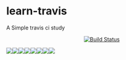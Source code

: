 # learn-travis
A Simple travis ci study

<div align="center">
  
[![Build Status](https://travis-ci.org/cleciobarbosa/learn-travis.svg?branch=master)](https://travis-ci.org/cleciobarbosa/learn-travis)

</div>

<div class="hof-preview__list"><a href="https://sourcerer.io/fame/cleciobarbosa/cleciobarbosa/learn-travis/links/0"><object data="https://sourcerer.io/fame/cleciobarbosa/cleciobarbosa/learn-travis/images/0" type="image/svg+xml"><img src="https://sourcerer.io/fame/cleciobarbosa/cleciobarbosa/learn-travis/images/0"></object></a><a href="https://sourcerer.io/fame/cleciobarbosa/cleciobarbosa/learn-travis/links/1"><object data="https://sourcerer.io/fame/cleciobarbosa/cleciobarbosa/learn-travis/images/1" type="image/svg+xml"><img src="https://sourcerer.io/fame/cleciobarbosa/cleciobarbosa/learn-travis/images/1"></object></a><a href="https://sourcerer.io/fame/cleciobarbosa/cleciobarbosa/learn-travis/links/2"><object data="https://sourcerer.io/fame/cleciobarbosa/cleciobarbosa/learn-travis/images/2" type="image/svg+xml"><img src="https://sourcerer.io/fame/cleciobarbosa/cleciobarbosa/learn-travis/images/2"></object></a><a href="https://sourcerer.io/fame/cleciobarbosa/cleciobarbosa/learn-travis/links/3"><object data="https://sourcerer.io/fame/cleciobarbosa/cleciobarbosa/learn-travis/images/3" type="image/svg+xml"><img src="https://sourcerer.io/fame/cleciobarbosa/cleciobarbosa/learn-travis/images/3"></object></a><a href="https://sourcerer.io/fame/cleciobarbosa/cleciobarbosa/learn-travis/links/4"><object data="https://sourcerer.io/fame/cleciobarbosa/cleciobarbosa/learn-travis/images/4" type="image/svg+xml"><img src="https://sourcerer.io/fame/cleciobarbosa/cleciobarbosa/learn-travis/images/4"></object></a><a href="https://sourcerer.io/fame/cleciobarbosa/cleciobarbosa/learn-travis/links/5"><object data="https://sourcerer.io/fame/cleciobarbosa/cleciobarbosa/learn-travis/images/5" type="image/svg+xml"><img src="https://sourcerer.io/fame/cleciobarbosa/cleciobarbosa/learn-travis/images/5"></object></a><a href="https://sourcerer.io/fame/cleciobarbosa/cleciobarbosa/learn-travis/links/6"><object data="https://sourcerer.io/fame/cleciobarbosa/cleciobarbosa/learn-travis/images/6" type="image/svg+xml"><img src="https://sourcerer.io/fame/cleciobarbosa/cleciobarbosa/learn-travis/images/6"></object></a><a href="https://sourcerer.io/fame/cleciobarbosa/cleciobarbosa/learn-travis/links/7"><object data="https://sourcerer.io/fame/cleciobarbosa/cleciobarbosa/learn-travis/images/7" type="image/svg+xml"><img src="https://sourcerer.io/fame/cleciobarbosa/cleciobarbosa/learn-travis/images/7"></object></a></div>
